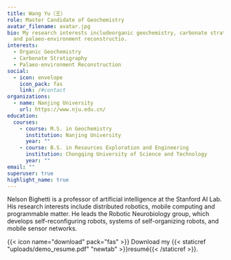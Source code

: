 ```yaml
---
title: Wang Yu（王）
role: Master Candidate of Geochemistry
avatar_filename: avatar.jpg
bio: My research interests includeorganic geochemistry, carbonate stratigraphy
  and palaeo-environment reconstructio.
interests:
  - Organic Geochemistry
  - Carbonate Stratigraphy
  - Palaeo-environment Reconstruction
social:
  - icon: envelope
    icon_pack: fas
    link: /#contact
organizations:
  - name: Nanjing University
    url: https://www.nju.edu.cn/
education:
  courses:
    - course: M.S. in Geochemistry
      institution: Nanjing University
      year: ""
    - course: B.S. in Resources Exploration and Engineering
      institution: Chongqing University of Science and Technology
      year: ""
email: ""
superuser: true
highlight_name: true
---
```

Nelson Bighetti is a professor of artificial intelligence at the Stanford AI Lab. His research interests include distributed robotics, mobile computing and programmable matter. He leads the Robotic Neurobiology group, which develops self-reconfiguring robots, systems of self-organizing robots, and mobile sensor networks.



{{< icon name="download" pack="fas" >}} Download my {{< staticref "uploads/demo_resume.pdf" "newtab" >}}resumé{{< /staticref >}}.